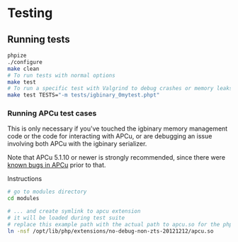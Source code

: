 # Testing

## Running tests

```sh
phpize
./configure
make clean
# To run tests with normal options
make test
# To run a specific test with Valgrind to debug crashes or memory leaks, add -m
make test TESTS="-m tests/igbinary_0mytest.phpt"
```

### Running APCu test cases

This is only necessary if you've touched the igbinary memory management code or the code for interacting with APCu,
or are debugging an issue involving both APCu with the igbinary serializer.

Note that APCu 5.1.10 or newer is strongly recommended,
since there were [known bugs in APCu](https://github.com/krakjoe/apcu/issues/260) prior to that.

Instructions

```sh
# go to modules directory
cd modules

# ... and create symlink to apcu extension
# it will be loaded during test suite
# replace this example path with the actual path to apcu.so for the php binary
ln -nsf /opt/lib/php/extensions/no-debug-non-zts-20121212/apcu.so
```
